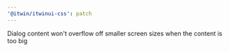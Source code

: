 ```yaml
---
'@itwin/itwinui-css': patch
---
```


Dialog content won't overflow off smaller screen sizes when the content is too big
